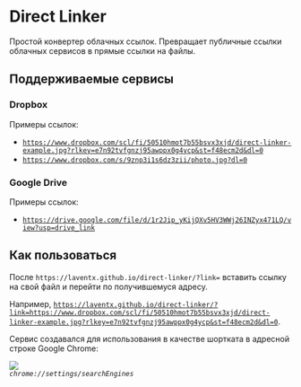 # Direct Linker

Простой конвертер облачных ссылок. Превращает публичные ссылки облачных сервисов в прямые ссылки на файлы.

## Поддерживаемые сервисы

### Dropbox

Примеры ссылок:
- [`https://www.dropbox.com/scl/fi/50510hmot7b55bsvx3xjd/direct-linker-example.jpg?rlkey=e7n92tvfgnzj95awppx0g4ycp&st=f48ecm2d&dl=0`](https://www.dropbox.com/scl/fi/50510hmot7b55bsvx3xjd/direct-linker-example.jpg?rlkey=e7n92tvfgnzj95awppx0g4ycp&st=f48ecm2d&dl=0)
- [`https://www.dropbox.com/s/9znp3i1s6dz3zii/photo.jpg?dl=0`](https://www.dropbox.com/s/9znp3i1s6dz3zii/photo.jpg?dl=0)

### Google Drive

Примеры ссылок:

- [`https://drive.google.com/file/d/1r2Jip_yKijQXv5HV3WWj26INZyx471LQ/view?usp=drive_link`](https://drive.google.com/file/d/1r2Jip_yKijQXv5HV3WWj26INZyx471LQ/view?usp=drive_link)

## Как пользоваться

После `https://laventx.github.io/direct-linker/?link=` вставить ссылку на свой файл и перейти по получившемуся адресу.

Например, [`https://laventx.github.io/direct-linker/?link=https://www.dropbox.com/scl/fi/50510hmot7b55bsvx3xjd/direct-linker-example.jpg?rlkey=e7n92tvfgnzj95awppx0g4ycp&st=f48ecm2d&dl=0`](https://laventx.github.io/direct-linker/?link=https://www.dropbox.com/scl/fi/50510hmot7b55bsvx3xjd/direct-linker-example.jpg?rlkey=e7n92tvfgnzj95awppx0g4ycp&st=f48ecm2d&dl=0).

Сервис создавался для использования в качестве шортката в адресной строке Google Chrome:

![](https://dl.dropboxusercontent.com/scl/fi/pk97xr2fvkwnbv5y2f3jp/direct-linker-add-site.png?rlkey=uzvotbrqf0jieg89r09cbvlqu)<br>
*`chrome://settings/searchEngines`*
